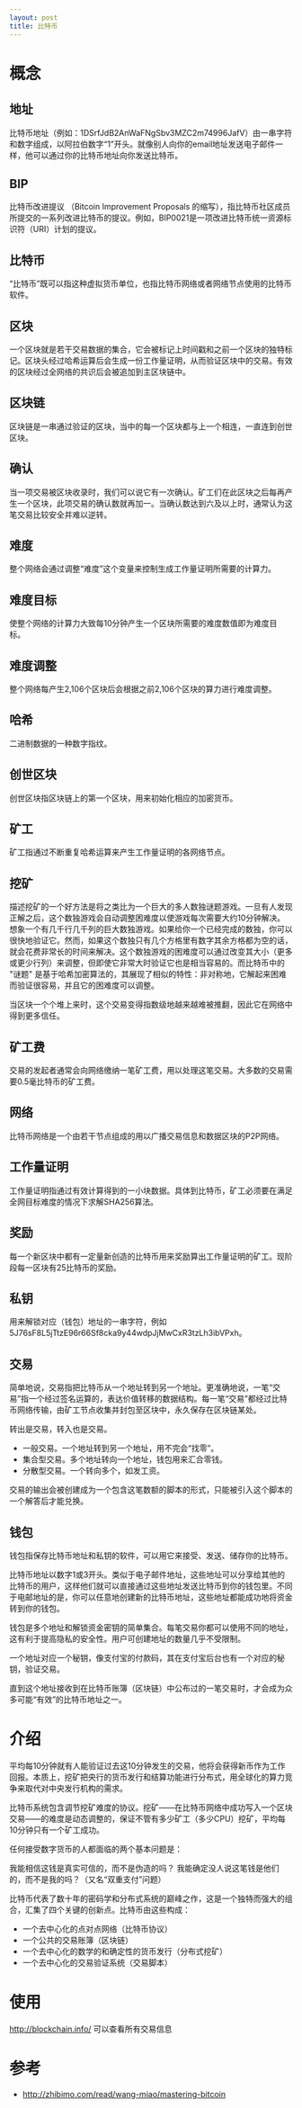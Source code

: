 ```yaml
---
layout: post
title: 比特币
---
```


# 概念

## 地址
比特币地址（例如：1DSrfJdB2AnWaFNgSbv3MZC2m74996JafV）由一串字符和数字组成，以阿拉伯数字“1”开头。就像别人向你的email地址发送电子邮件一样，他可以通过你的比特币地址向你发送比特币。

## BIP
比特币改进提议 （Bitcoin Improvement Proposals 的缩写），指比特币社区成员所提交的一系列改进比特币的提议。例如，BIP0021是一项改进比特币统一资源标识符（URI）计划的提议。

## 比特币
“比特币”既可以指这种虚拟货币单位，也指比特币网络或者网络节点使用的比特币软件。

## 区块
一个区块就是若干交易数据的集合，它会被标记上时间戳和之前一个区块的独特标记。区块头经过哈希运算后会生成一份工作量证明，从而验证区块中的交易。有效的区块经过全网络的共识后会被追加到主区块链中。

## 区块链
区块链是一串通过验证的区块，当中的每一个区块都与上一个相连，一直连到创世区块。

## 确认
当一项交易被区块收录时，我们可以说它有一次确认。矿工们在此区块之后每再产生一个区块，此项交易的确认数就再加一。当确认数达到六及以上时，通常认为这笔交易比较安全并难以逆转。

## 难度
整个网络会通过调整“难度”这个变量来控制生成工作量证明所需要的计算力。

## 难度目标
使整个网络的计算力大致每10分钟产生一个区块所需要的难度数值即为难度目标。

## 难度调整
整个网络每产生2,106个区块后会根据之前2,106个区块的算力进行难度调整。


## 哈希
二进制数据的一种数字指纹。

## 创世区块
创世区块指区块链上的第一个区块，用来初始化相应的加密货币。

## 矿工
矿工指通过不断重复哈希运算来产生工作量证明的各网络节点。

## 挖矿

描述挖矿的一个好方法是将之类比为一个巨大的多人数独谜题游戏。一旦有人发现正解之后，这个数独游戏会自动调整困难度以使游戏每次需要大约10分钟解决。想象一个有几千行几千列的巨大数独游戏。如果给你一个已经完成的数独，你可以很快地验证它。然而，如果这个数独只有几个方格里有数字其余方格都为空的话，就会花费非常长的时间来解决。这个数独游戏的困难度可以通过改变其大小（更多或更少行列）来调整，但即使它非常大时验证它也是相当容易的。而比特币中的 "谜题" 是基于哈希加密算法的，其展现了相似的特性：非对称地，它解起来困难而验证很容易，并且它的困难度可以调整。

当区块一个个堆上来时，这个交易变得指数级地越来越难被推翻，因此它在网络中得到更多信任。

## 矿工费
交易的发起者通常会向网络缴纳一笔矿工费，用以处理这笔交易。大多数的交易需要0.5毫比特币的矿工费。


## 网络
比特币网络是一个由若干节点组成的用以广播交易信息和数据区块的P2P网络。

## 工作量证明
工作量证明指通过有效计算得到的一小块数据。具体到比特币，矿工必须要在满足全网目标难度的情况下求解SHA256算法。

## 奖励
每一个新区块中都有一定量新创造的比特币用来奖励算出工作量证明的矿工。现阶段每一区块有25比特币的奖励。

## 私钥
用来解锁对应（钱包）地址的一串字符，例如5J76sF8L5jTtzE96r66Sf8cka9y44wdpJjMwCxR3tzLh3ibVPxh。

## 交易
简单地说，交易指把比特币从一个地址转到另一个地址。更准确地说，一笔“交易”指一个经过签名运算的，表达价值转移的数据结构。每一笔“交易”都经过比特币网络传输，由矿工节点收集并封包至区块中，永久保存在区块链某处。

转出是交易，转入也是交易。

- 一般交易。一个地址转到另一个地址，用不完会“找零”。
- 集合型交易。多个地址转向一个地址，钱包用来汇合零钱。
- 分散型交易。一个转向多个，如发工资。

交易的输出会被创建成为一个包含这笔数额的脚本的形式，只能被引入这个脚本的一个解答后才能兑换。

## 钱包
钱包指保存比特币地址和私钥的软件，可以用它来接受、发送、储存你的比特币。

比特币地址以数字1或3开头。类似于电子邮件地址，这些地址可以分享给其他的比特币的用户，这样他们就可以直接通过这些地址发送比特币到你的钱包里。不同于电邮地址的是，你可以任意地创建新的比特币地址，这些地址都能成功地将资金转到你的钱包。

钱包是多个地址和解锁资金密钥的简单集合。每笔交易你都可以使用不同的地址，这有利于提高隐私的安全性。用户可创建地址的数量几乎不受限制。

一个地址对应一个秘钥，像支付宝的付款码，其在支付宝后台也有一个对应的秘钥，验证交易。

直到这个地址接收到在比特币账簿（区块链）中公布过的一笔交易时，才会成为众多可能“有效”的比特币地址之一。

# 介绍
平均每10分钟就有人能验证过去这10分钟发生的交易，他将会获得新币作为工作回报。本质上，挖矿把央行的货币发行和结算功能进行分布式，用全球化的算力竞争来取代对中央发行机构的需求。

比特币系统包含调节挖矿难度的协议。挖矿——在比特币网络中成功写入一个区块交易——的难度是动态调整的，保证不管有多少矿工（多少CPU）挖矿，平均每10分钟只有一个矿工成功。

任何接受数字货币的人都面临的两个基本问题是：

我能相信这钱是真实可信的，而不是伪造的吗？
我能确定没人说这笔钱是他们的，而不是我的吗？（又名“双重支付”问题）

比特币代表了数十年的密码学和分布式系统的巅峰之作，这是一个独特而强大的组合，汇集了四个关键的创新点。比特币由这些构成：

- 一个去中心化的点对点网络（比特币协议）
- 一个公共的交易账簿（区块链）
- 一个去中心化的数学的和确定性的货币发行（分布式挖矿）
- 一个去中心化的交易验证系统（交易脚本）

# 使用

http://blockchain.info/ 可以查看所有交易信息

# 参考
- http://zhibimo.com/read/wang-miao/mastering-bitcoin
